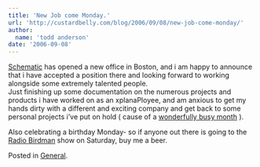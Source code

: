 ```yaml
---
title: 'New Job come Monday.'
url: 'http://custardbelly.com/blog/2006/09/08/new-job-come-monday/'
author:
  name: 'todd anderson'
date: '2006-09-08'
---
```


[Schematic](http://schematic.com/) has opened a new office in Boston, and i am happy to announce that i have accepted a position there and looking forward to working alongside some extremely talented people.  
Just finishing up some documentation on the numerous projects and products i have worked on as an xplanaPloyee, and am anxious to get my hands dirty with a different and exciting company and get back to some personal projects i’ve put on hold ( cause of a [wonderfully busy month](http://custardbelly.com/blog/?p=54) ).

Also celebrating a birthday Monday- so if anyone out there is going to the [Radio Birdman](http://www.myspace.com/theofficialradiobirdman) show on Saturday, buy me a beer.

Posted in [General](http://custardbelly.com/blog/category/general/).
